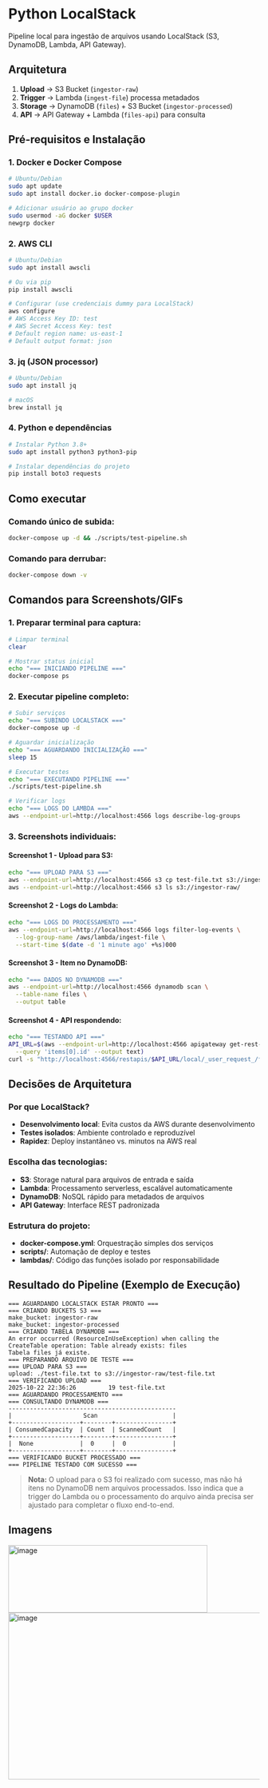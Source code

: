 # Python LocalStack

Pipeline local para ingestão de arquivos usando LocalStack (S3, DynamoDB, Lambda, API Gateway).

## Arquitetura

1. **Upload** → S3 Bucket (`ingestor-raw`)
2. **Trigger** → Lambda (`ingest-file`) processa metadados
3. **Storage** → DynamoDB (`files`) + S3 Bucket (`ingestor-processed`)
4. **API** → API Gateway + Lambda (`files-api`) para consulta

## Pré-requisitos e Instalação

### 1. Docker e Docker Compose

```bash
# Ubuntu/Debian
sudo apt update
sudo apt install docker.io docker-compose-plugin

# Adicionar usuário ao grupo docker
sudo usermod -aG docker $USER
newgrp docker
```

### 2. AWS CLI

```bash
# Ubuntu/Debian
sudo apt install awscli

# Ou via pip
pip install awscli

# Configurar (use credenciais dummy para LocalStack)
aws configure
# AWS Access Key ID: test
# AWS Secret Access Key: test
# Default region name: us-east-1
# Default output format: json
```

### 3. jq (JSON processor)

```bash
# Ubuntu/Debian
sudo apt install jq

# macOS
brew install jq
```

### 4. Python e dependências

```bash
# Instalar Python 3.8+
sudo apt install python3 python3-pip

# Instalar dependências do projeto
pip install boto3 requests
```

## Como executar

### Comando único de subida:

```bash
docker-compose up -d && ./scripts/test-pipeline.sh
```

### Comando para derrubar:

```bash
docker-compose down -v
```

## Comandos para Screenshots/GIFs

### 1. Preparar terminal para captura:

```bash
# Limpar terminal
clear

# Mostrar status inicial
echo "=== INICIANDO PIPELINE ==="
docker-compose ps
```

### 2. Executar pipeline completo:

```bash
# Subir serviços
echo "=== SUBINDO LOCALSTACK ==="
docker-compose up -d

# Aguardar inicialização
echo "=== AGUARDANDO INICIALIZAÇÃO ==="
sleep 15

# Executar testes
echo "=== EXECUTANDO PIPELINE ==="
./scripts/test-pipeline.sh

# Verificar logs
echo "=== LOGS DO LAMBDA ==="
aws --endpoint-url=http://localhost:4566 logs describe-log-groups
```

### 3. Screenshots individuais:

#### Screenshot 1 - Upload para S3:

```bash
echo "=== UPLOAD PARA S3 ==="
aws --endpoint-url=http://localhost:4566 s3 cp test-file.txt s3://ingestor-raw/
aws --endpoint-url=http://localhost:4566 s3 ls s3://ingestor-raw/
```

#### Screenshot 2 - Logs do Lambda:

```bash
echo "=== LOGS DO PROCESSAMENTO ==="
aws --endpoint-url=http://localhost:4566 logs filter-log-events \
  --log-group-name /aws/lambda/ingest-file \
  --start-time $(date -d '1 minute ago' +%s)000
```

#### Screenshot 3 - Item no DynamoDB:

```bash
echo "=== DADOS NO DYNAMODB ==="
aws --endpoint-url=http://localhost:4566 dynamodb scan \
  --table-name files \
  --output table
```

#### Screenshot 4 - API respondendo:

```bash
echo "=== TESTANDO API ==="
API_URL=$(aws --endpoint-url=http://localhost:4566 apigateway get-rest-apis \
  --query 'items[0].id' --output text)
curl -s "http://localhost:4566/restapis/$API_URL/local/_user_request_/files" | jq .
```

## Decisões de Arquitetura

### Por que LocalStack?

- **Desenvolvimento local**: Evita custos da AWS durante desenvolvimento
- **Testes isolados**: Ambiente controlado e reproduzível
- **Rapidez**: Deploy instantâneo vs. minutos na AWS real

### Escolha das tecnologias:

- **S3**: Storage natural para arquivos de entrada e saída
- **Lambda**: Processamento serverless, escalável automaticamente
- **DynamoDB**: NoSQL rápido para metadados de arquivos
- **API Gateway**: Interface REST padronizada

### Estrutura do projeto:

- **docker-compose.yml**: Orquestração simples dos serviços
- **scripts/**: Automação de deploy e testes
- **lambdas/**: Código das funções isolado por responsabilidade

## Resultado do Pipeline (Exemplo de Execução)

```
=== AGUARDANDO LOCALSTACK ESTAR PRONTO ===
=== CRIANDO BUCKETS S3 ===
make_bucket: ingestor-raw
make_bucket: ingestor-processed
=== CRIANDO TABELA DYNAMODB ===
An error occurred (ResourceInUseException) when calling the CreateTable operation: Table already exists: files
Tabela files já existe.
=== PREPARANDO ARQUIVO DE TESTE ===
=== UPLOAD PARA S3 ===
upload: ./test-file.txt to s3://ingestor-raw/test-file.txt
=== VERIFICANDO UPLOAD ===
2025-10-22 22:36:26         19 test-file.txt
=== AGUARDANDO PROCESSAMENTO ===
=== CONSULTANDO DYNAMODB ===
-----------------------------------------------
|                    Scan                     |
+-------------------+--------+----------------+
| ConsumedCapacity  | Count  | ScannedCount   |
+-------------------+--------+----------------+
|  None             |  0     |  0             |
+-------------------+--------+----------------+
=== VERIFICANDO BUCKET PROCESSADO ===
=== PIPELINE TESTADO COM SUCESSO ===
```

> **Nota:** O upload para o S3 foi realizado com sucesso, mas não há itens no DynamoDB nem arquivos processados. Isso indica que a trigger do Lambda ou o processamento do arquivo ainda precisa ser ajustado para completar o fluxo end-to-end.


## Imagens
<img width="399" height="135" alt="image" src="https://github.com/user-attachments/assets/bee2313b-636e-4a4e-9678-18371b2c0f2e" />
<img width="902" height="334" alt="image" src="https://github.com/user-attachments/assets/02c27fc2-28a5-4f0b-a00c-7eccc3803b79" />
